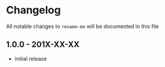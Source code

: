 # Changelog

All notable changes to `rename-me` will be documented in this file

## 1.0.0 - 201X-XX-XX

- initial release
